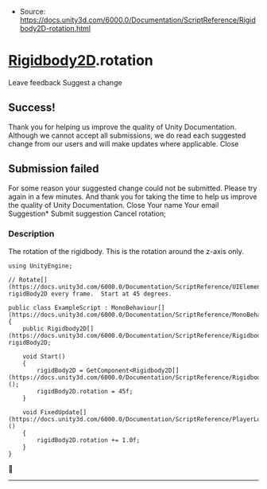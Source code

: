 * Source: https://docs.unity3d.com/6000.0/Documentation/ScriptReference/Rigidbody2D-rotation.html

#  [Rigidbody2D](https://docs.unity3d.com/6000.0/Documentation/ScriptReference/Rigidbody2D.html).rotation
Leave feedback
Suggest a change
## Success!
Thank you for helping us improve the quality of Unity Documentation. Although we cannot accept all submissions, we do read each suggested change from our users and will make updates where applicable.
Close
## Submission failed
For some reason your suggested change could not be submitted. Please <a>try again</a> in a few minutes. And thank you for taking the time to help us improve the quality of Unity Documentation.
Close
Your name Your email Suggestion* Submit suggestion
Cancel
rotation; 
### Description
The rotation of the rigidbody.
This is the rotation around the z-axis only.
```
using UnityEngine;  
  
// Rotate[](https://docs.unity3d.com/6000.0/Documentation/ScriptReference/UIElements.Rotate.html) rigidBody2D every frame.  Start at 45 degrees.  
  
public class ExampleScript : MonoBehaviour[](https://docs.unity3d.com/6000.0/Documentation/ScriptReference/MonoBehaviour.html)
{
    public Rigidbody2D[](https://docs.unity3d.com/6000.0/Documentation/ScriptReference/Rigidbody2D.html) rigidBody2D;  
  
    void Start()
    {
        rigidBody2D = GetComponent<Rigidbody2D[](https://docs.unity3d.com/6000.0/Documentation/ScriptReference/Rigidbody2D.html)>();
        rigidBody2D.rotation = 45f;
    }  
  
    void FixedUpdate[](https://docs.unity3d.com/6000.0/Documentation/ScriptReference/PlayerLoop.FixedUpdate.html)()
    {
        rigidBody2D.rotation += 1.0f;
    }
}

```

* * *
